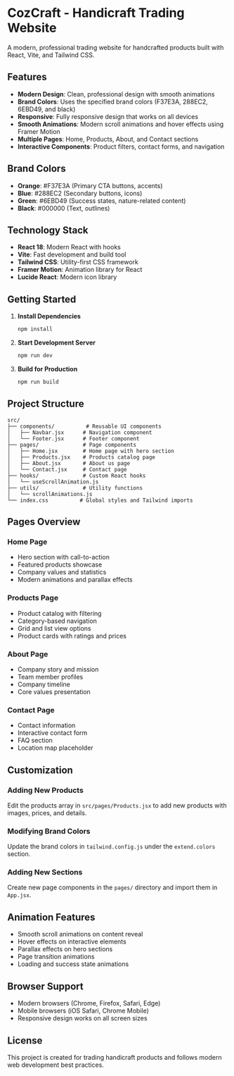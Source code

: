 # CozCraft - Handicraft Trading Website

A modern, professional trading website for handcrafted products built with React, Vite, and Tailwind CSS.

## Features

- **Modern Design**: Clean, professional design with smooth animations
- **Brand Colors**: Uses the specified brand colors (F37E3A, 288EC2, 6EBD49, and black)
- **Responsive**: Fully responsive design that works on all devices
- **Smooth Animations**: Modern scroll animations and hover effects using Framer Motion
- **Multiple Pages**: Home, Products, About, and Contact sections
- **Interactive Components**: Product filters, contact forms, and navigation

## Brand Colors

- **Orange**: #F37E3A (Primary CTA buttons, accents)
- **Blue**: #288EC2 (Secondary buttons, icons)
- **Green**: #6EBD49 (Success states, nature-related content)
- **Black**: #000000 (Text, outlines)

## Technology Stack

- **React 18**: Modern React with hooks
- **Vite**: Fast development and build tool
- **Tailwind CSS**: Utility-first CSS framework
- **Framer Motion**: Animation library for React
- **Lucide React**: Modern icon library

## Getting Started

1. **Install Dependencies**
   ```bash
   npm install
   ```

2. **Start Development Server**
   ```bash
   npm run dev
   ```

3. **Build for Production**
   ```bash
   npm run build
   ```

## Project Structure

```
src/
├── components/          # Reusable UI components
│   ├── Navbar.jsx      # Navigation component
│   └── Footer.jsx      # Footer component
├── pages/              # Page components
│   ├── Home.jsx        # Home page with hero section
│   ├── Products.jsx    # Products catalog page
│   ├── About.jsx       # About us page
│   └── Contact.jsx     # Contact page
├── hooks/              # Custom React hooks
│   └── useScrollAnimation.js
├── utils/              # Utility functions
│   └── scrollAnimations.js
└── index.css          # Global styles and Tailwind imports
```

## Pages Overview

### Home Page
- Hero section with call-to-action
- Featured products showcase
- Company values and statistics
- Modern animations and parallax effects

### Products Page
- Product catalog with filtering
- Category-based navigation
- Grid and list view options
- Product cards with ratings and prices

### About Page
- Company story and mission
- Team member profiles
- Company timeline
- Core values presentation

### Contact Page
- Contact information
- Interactive contact form
- FAQ section
- Location map placeholder

## Customization

### Adding New Products
Edit the products array in `src/pages/Products.jsx` to add new products with images, prices, and details.

### Modifying Brand Colors
Update the brand colors in `tailwind.config.js` under the `extend.colors` section.

### Adding New Sections
Create new page components in the `pages/` directory and import them in `App.jsx`.

## Animation Features

- Smooth scroll animations on content reveal
- Hover effects on interactive elements
- Parallax effects on hero sections
- Page transition animations
- Loading and success state animations

## Browser Support

- Modern browsers (Chrome, Firefox, Safari, Edge)
- Mobile browsers (iOS Safari, Chrome Mobile)
- Responsive design works on all screen sizes

## License

This project is created for trading handicraft products and follows modern web development best practices.
